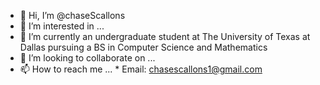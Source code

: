 - 👋 Hi, I’m @chaseScallons
- 👀 I’m interested in ...
- 🌱 I’m currently an undergraduate student at The University of Texas at Dallas pursuing a BS in Computer Science and Mathematics
- 💞️ I’m looking to collaborate on ...
- 📫 How to reach me ...
        * Email: chasescallons1@gmail.com

<!---
chaseScallons/chaseScallons is a ✨ special ✨ repository because its `README.md` (this file) appears on your GitHub profile.
You can click the Preview link to take a look at your changes.
--->
